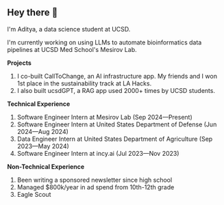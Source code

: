 ## Hey there 👋

I'm Aditya, a data science student at UCSD.

I'm currently working on using LLMs to automate bioinformatics data pipelines at UCSD Med School's Mesirov Lab.

**Projects**
1. I co-built CallToChange, an AI infrastructure app. My friends and I won 1st place in the sustainability track at LA Hacks.
2. I also built ucsdGPT, a RAG app used 2000+ times by UCSD students.

**Technical Experience**
1. Software Engineer Intern at Mesirov Lab (Sep 2024—Present)
2. Software Engineer Intern at United States Department of Defense (Jun 2024—Aug 2024)
3. Data Engineer Intern at United States Department of Agriculture (Sep 2023—May 2024)
4. Software Engineer Intern at incy.ai (Jul 2023—Nov 2023)

**Non-Technical Experience**
1. Been writing a sponsored newsletter since high school
2. Managed $800k/year in ad spend from 10th-12th grade
3. Eagle Scout
